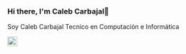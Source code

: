 ### Hi there, I'm Caleb Carbajal👋

Soy Caleb Carbajal
Tecnico en Computación e Informática

<a href="https://www.linkedin.com/in/manuel-carbajal-villacorta/">
  <img align="left" alt="manuel-carbajal-villacorta LinkdeIN" width="22px" src="https://cdn.jsdelivr.net/npm/simple-icons@v3/icons/linkedin.svg" />
</a>

<!--
**calebcv/calebcv** is a ✨ _special_ ✨ repository because its `README.md` (this file) appears on your GitHub profile.

Here are some ideas to get you started:

- 🔭 I’m currently working on ...
- 🌱 I’m currently learning ...
- 👯 I’m looking to collaborate on ...
- 🤔 I’m looking for help with ...
- 💬 Ask me about ...
- 📫 How to reach me: ...
- 😄 Pronouns: ...
- ⚡ Fun fact: ...
-->
